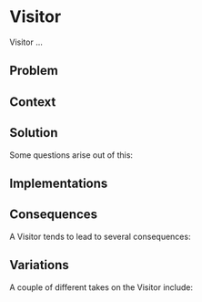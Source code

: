 # Visitor
Visitor ...

## Problem

## Context

## Solution

Some questions arise out of this:

## Implementations

## Consequences
A Visitor tends to lead to several consequences:


## Variations
A couple of different takes on the Visitor include:


